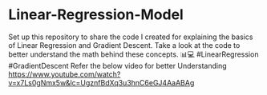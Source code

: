 # Linear-Regression-Model
Set up this repository to share the code I created for explaining the basics of Linear Regression and Gradient Descent. Take a look at the code to better understand the math behind these concepts. 📊💻 #LinearRegression #GradientDescent 
Refer the below video for better Understanding
https://www.youtube.com/watch?v=x7Ls0gNmx5w&lc=UgznfBdXq3u3hnC6eGJ4AaABAg

